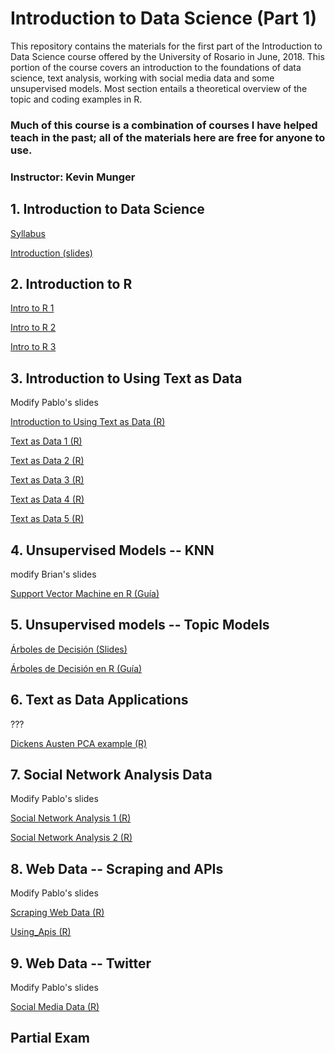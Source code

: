 # Introduction to Data Science (Part 1)
This repository contains the materials for the first part of the Introduction to Data Science course offered by the University of Rosario in June, 2018. This portion of the course covers an introduction to the foundations of data science, text analysis, working with social media data and some unsupervised models. Most section entails a theoretical overview of the topic and coding examples in R.  

### Much of this course is a combination of courses I have helped teach in the past; all of the materials here are free for anyone to use.

### Instructor: Kevin Munger

## 1. Introduction to Data Science

[Syllabus](/syllabus.pdf)

[Introduction (slides)](http://htmlpreview.github.io/?https://github.com/kmunger/Intro_Data_Science_Rosario/blob/master/slides/introduction.pdf)



## 2. Introduction to R

[Intro to R 1](http://htmlpreview.github.io/?https://github.com/kmunger/Intro_Data_Science_Rosario/blob/master/code/intro_R/intro_R_1.html)

[Intro to R 2](http://htmlpreview.github.io/?https://github.com/kmunger/Intro_Data_Science_Rosario/blob/master/code/intro_R/intro_R_2.html)

[Intro to R 3](http://htmlpreview.github.io/?https://github.com/kmunger/Intro_Data_Science_Rosario/blob/master/code/intro_R/intro_R_3.html)



## 3. Introduction to Using Text as Data

Modify Pablo's slides


[Introduction to Using Text as Data (R)](http://htmlpreview.github.io/?https://github.com/kmunger/Intro_Data_Science_Rosario/blob/master/code/intro_text_as_data/intro_text_as_data.html)

[Text as Data 1 (R)](http://htmlpreview.github.io/?https://github.com/kmunger/Intro_Data_Science_Rosario/blob/master/code/intro_text_as_data/text_as_data_1.html)

[Text as Data 2 (R)](http://htmlpreview.github.io/?https://github.com/kmunger/Intro_Data_Science_Rosario/blob/master/code/intro_text_as_data/text_as_data_2.html)

[Text as Data 3 (R)](http://htmlpreview.github.io/?https://github.com/kmunger/Intro_Data_Science_Rosario/blob/master/code/intro_text_as_data/text_as_data_3.html)

[Text as Data 4 (R)](http://htmlpreview.github.io/?https://github.com/kmunger/Intro_Data_Science_Rosario/blob/master/code/intro_text_as_data/text_as_data_4.html)

[Text as Data 5 (R)](http://htmlpreview.github.io/?https://github.com/kmunger/Intro_Data_Science_Rosario/blob/master/code/intro_text_as_data/text_as_data_5.html)





## 4. Unsupervised Models -- KNN

modify Brian's slides

[Support Vector Machine en R (Guía)](http://htmlpreview.github.io/?https://github.com/jagallegod/Big-Data-4-Public-and-Private-Sectors/blob/master/SVM/SVMR.html)





## 5. Unsupervised models -- Topic Models

[Árboles de Decisión (Slides)](/DecisionTrees/DecisionTrees.pdf)


[Árboles de Decisión en R (Guía)](http://htmlpreview.github.io/?https://github.com/jagallegod/Big-Data-4-Public-and-Private-Sectors/blob/master/DecisionTrees/treesR.html)





## 6. Text as Data Applications

???

[Dickens Austen PCA example (R)](http://htmlpreview.github.io/?https://github.com/kmunger/Intro_Data_Science_Rosario/blob/master/code/unsupervised_learnings/PCA.html)


## 7. Social Network Analysis Data

Modify Pablo's slides


[Social Network Analysis 1 (R)](http://htmlpreview.github.io/?https://github.com/kmunger/Intro_Data_Science_Rosario/blob/master/code/network_analysis/social_networks_1.html)

[Social Network Analysis 2 (R)](http://htmlpreview.github.io/?https://github.com/kmunger/Intro_Data_Science_Rosario/blob/master/code/network_analysis/social_networks_2.html)



## 8. Web Data -- Scraping and APIs

Modify Pablo's slides


[Scraping Web Data (R)](http://htmlpreview.github.io/?https://github.com/kmunger/Intro_Data_Science_Rosario/blob/master/code/web_data/scraping_unstructured_data.html)

[Using_Apis (R)](http://htmlpreview.github.io/?https://github.com/kmunger/Intro_Data_Science_Rosario/blob/master/code/web_data/using_apis.html)


## 9. Web Data -- Twitter

Modify Pablo's slides

[Social Media Data (R)](http://htmlpreview.github.io/?https://github.com/kmunger/Intro_Data_Science_Rosario/blob/master/code/web_data/social_media.html)





## Partial Exam


